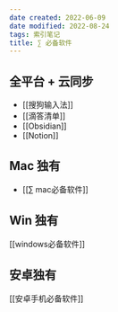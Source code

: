 ```yaml
---
date created: 2022-06-09
date modified: 2022-08-24
tags: 索引笔记
title: ∑ 必备软件
---
```


## 全平台 + 云同步

- [[搜狗输入法]]
- [[滴答清单]]
- [[Obsidian]]
- [[Notion]]

## Mac 独有

- [[∑ mac必备软件]]

## Win 独有

[[windows必备软件]]

## 安卓独有

[[安卓手机必备软件]]
